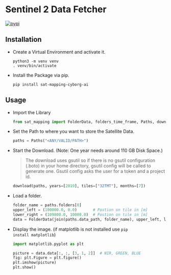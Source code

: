 # Sentinel 2 Data Fetcher

<a href="https://pypi.python.org/pypi/sat-mapping-cyborg-ai" rel="nofollow">
<img alt="pypi" src="https://img.shields.io/badge/pypi-0.0.36-success">
</a>

## Installation

- Create a Virtual Environment and activate it.
    
    ```shell
    python3 -m venv venv
    . venv/bin/activate
    ```

- Install the Package via pip.

    ```shell
    pip install sat-mapping-cyborg-ai
    ```
  
## Usage

- Import the Library

    ```python
    from sat_mapping import FolderData, folders_time_frame, Paths, download
    ```
  
- Set the Path to where you want to store the Satellite Data.

    ```python
    paths = Paths("<ANY/VALID/PATH>")
  
    ```

- Start the Download. (Note: One year needs around 110 GB Disk Space.)
  > The download uses gsutil so if there is no gsutil configuration (.boto) in your home directory, 
  > gsutil config will be called to generate one.
  > Gsutil config asks the user for a token and a project id.

    ```python 
    download(paths, years=[2019], tiles=["32TMT"], months=[7])
    ```
  
- Load a folder.

    ```python
    folder_name = paths.folders[0]
    upper_left = (100000.0, 0.0)       # Postion on tile in [m]
    lower_right = (109800.0, 10000.0)  # Postion on tile in [m]
    data = FolderData(join(paths.data_path, folder_name), upper_left, lower_right)
    ```
  
- Display the image. (if matplotlib is not installed use <code>pip install matplotlib</code>)

    ```python
    import matplotlib.pyplot as plt
  
    picture = data.data[:, :, [3, 1, 2]]  # NIR, GREEN, BLUE
    fig: plt.Figure = plt.figure()
    plt.imshow(picture)
    plt.show()
    ```
